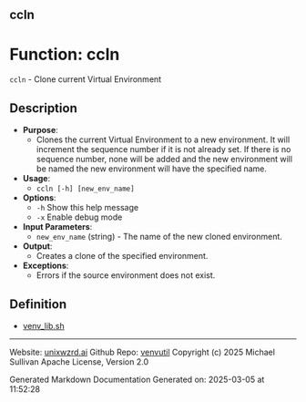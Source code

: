 ## ccln
# Function: ccln
`ccln` - Clone current Virtual Environment
## Description
- **Purpose**: 
  - Clones the current Virtual Environment to a new environment. It will
    increment the sequence number if it is not already set. If there is no
    sequence number, none will be added and the new environment will be named
    the new environment will have the specified name.
- **Usage**: 
  - `ccln [-h] [new_env_name]`
- **Options**: 
  - `-h`   Show this help message
  - `-x`   Enable debug mode
- **Input Parameters**: 
  - `new_env_name` (string) - The name of the new cloned environment.
- **Output**: 
  - Creates a clone of the specified environment.
- **Exceptions**: 
  - Errors if the source environment does not exist.

## Definition 

* [venv_lib.sh](../venv_lib_sh.md)
---

Website: [unixwzrd.ai](https://unixwzrd.ai)
Github Repo: [venvutil](https://github.com/unixwzrd/venvutil)
Copyright (c) 2025 Michael Sullivan
Apache License, Version 2.0

Generated Markdown Documentation
Generated on: 2025-03-05 at 11:52:28
